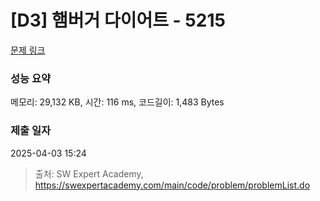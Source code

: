 # [D3] 햄버거 다이어트 - 5215 

[문제 링크](https://swexpertacademy.com/main/code/problem/problemDetail.do?contestProbId=AWT-lPB6dHUDFAVT) 

### 성능 요약

메모리: 29,132 KB, 시간: 116 ms, 코드길이: 1,483 Bytes

### 제출 일자

2025-04-03 15:24



> 출처: SW Expert Academy, https://swexpertacademy.com/main/code/problem/problemList.do